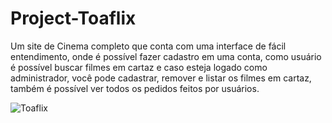 # Project-Toaflix
Um site de Cinema completo que conta com uma interface de fácil entendimento, onde é possível fazer cadastro em uma conta, como usuário é possível buscar filmes em cartaz e caso esteja logado como administrador, você pode cadastrar, remover e listar os filmes em cartaz, também é
possível ver todos os pedidos feitos por usuários.

![Toaflix](https://github.com/user-attachments/assets/7aa0c614-8729-4228-aaa2-bbe9f68dc2c1)
